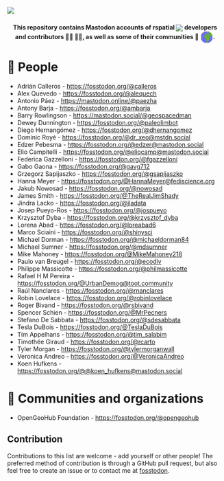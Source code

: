 ![](./geomastadon.png)

<h4 align="center">This repository contains Mastodon accounts of rspatial <img src="https://avatars.githubusercontent.com/u/25086656?s=200&v=4" align="center" width="25px"/> developers and contributors 👩‍💻 👨‍💻, as well as some of their communities 📣 <img src="https://raw.githubusercontent.com/ambarja/Workshop-MasterGIS2021/gh-pages/img/globe.gif" align="center" width="30px"/>.</h4>


# 🔵 People

- Adrián Calleros - https://fosstodon.org/@calleros
- Alex Quevedo - https://fosstodon.org/@alequech
- Antonio Páez - https://mastodon.online/@paezha 
- Antony Barja - https://fosstodon.org/@ambarja
- Barry Rowlingson - https://mastodon.social/@geospacedman
- Dewey Dunnington - https://fosstodon.org/@paleolimbot
- Diego Hernangómez - https://fosstodon.org/@dhernangomez
- Dominic Royé - https://fosstodon.org/@dr_xeo@mstdn.social
- Edzer Pebesma - https://fosstodon.org/@edzer@mastodon.social
- Elio Campitelli - https://fosstodon.org/@eliocamp@mastodon.social
- Federica Gazzelloni - https://fosstodon.org/@fgazzelloni
- Gabo Gaona - https://fosstodon.org/@gavg712
- Grzegorz Sapijaszko - https://fosstodon.org/@gsapijaszko
- Hanna Meyer - https://fosstodon.org/@HannaMeyer@fediscience.org
- Jakub Nowosad - https://fosstodon.org/@nowosad
- James Smith - https://fosstodon.org/@TheRealJimShady
- Jindra Lacko - https://fosstodon.org/@jladata
- Josep Pueyo-Ros - https://fosstodon.org/@jospueyo
- Krzysztof Dyba - https://fosstodon.org/@krzysztof_dyba
- Lorena Abad - https://fosstodon.org/@loreabad6
- Marco Sciaini - https://fosstodon.org/@shinysci
- Michael Dorman - https://fosstodon.org/@michaeldorman84
- Michael Sumner - https://fosstodon.org/@mdsumner
- Mike Mahoney - https://fosstodon.org/@MikeMahoney218
- Paulo van Breugel - https://fosstodon.org/@ecodiv
- Philippe Massicotte - https://fosstodon.org/@philmassicotte
- Rafael H M Pereira - https://fosstodon.org/@UrbanDemog@toot.community
- Raúl Nanclares - https://fosstodon.org/@rnanclares
- Robin Lovelace - https://fosstodon.org/@robinlovelace
- Roger Bivand - https://fosstodon.org/@rsbivand
- Spencer Schien - https://fosstodon.org/@MrPecners
- Stefano De Sabbata - https://fosstodon.org/@sdesabbata
- Tesla DuBois - https://fosstodon.org/@TeslaDuBois
- Tim Appelhans - https://fosstodon.org/@tim_salabim
- Timothée Giraud - https://fosstodon.org/@rcarto
- Tyler Morgan - https://fosstodon.org/@tylermorganwall
- Veronica Andreo - https://fosstodon.org/@VeronicaAndreo
- Koen Hufkens - https://fosstodon.org/@@koen_hufkens@mastodon.social

# 🔵 Communities and organizations

- OpenGeoHub Foundation - https://fosstodon.org/@opengeohub

## Contribution

Contributions to this list are welcome - add yourself or other people!
The preferred method of contribution is through a GitHub pull request, but also feel free to create an issue or to contact me at [fosstodon](https://fosstodon.org/@nowosad).

